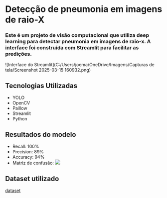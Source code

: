 # Detecção de pneumonia em imagens de raio-X

### Este é um projeto de visão computacional que utiliza deep learning para detectar pneumonia em imagens de raio-x. A interface foi construída com Streamlit para facilitar as predições.

![Interface do Streamlit](C:/Users/joema/OneDrive/Imagens/Capturas de tela/Screenshot 2025-03-15 160932.png)

## Tecnologias Utilizadas
- YOLO
- OpenCV
- Paillow
- Streamlit
- Python

## Resultados do modelo
- Recall: 100%
- Precision: 89%
- Accuracy: 94%
- Matriz de confusão:
![](C:/Portfolio/ComputerVision/ImageClassification/pneumonia/Project/results/Predict_CM.jpg)

## Dataset utilizado
[dataset](https://www.kaggle.com/datasets/paultimothymooney/chest-xray-pneumonia)
